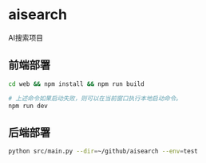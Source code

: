 # aisearch
AI搜索项目

## 前端部署

```bash
cd web && npm install && npm run build

# 上述命令如果启动失败，则可以在当前窗口执行本地启动命令。
npm run dev
```

## 后端部署

```bash
python src/main.py --dir=~/github/aisearch --env=test
```
